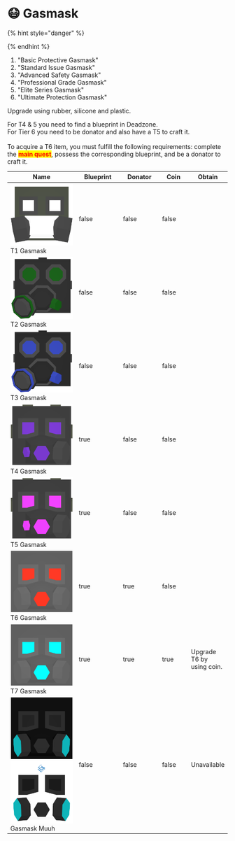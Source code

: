 # 😷 Gasmask

{% hint style="danger" %}

{% endhint %}

1. "Basic Protective Gasmask"
2. "Standard Issue Gasmask"
3. "Advanced Safety Gasmask"
4. "Professional Grade Gasmask"
5. "Elite Series Gasmask"
6. "Ultimate Protection Gasmask"

Upgrade using rubber, silicone and plastic.

For T4 & 5 you need to find a blueprint in Deadzone.\
For Tier 6 you need to be donator and also have a T5 to craft it.\
\
To acquire a T6 item, you must fulfill the following requirements: complete the <mark style="color:red;">**main quest**</mark>, possess the corresponding blueprint, and be a donator to craft it.

<table><thead><tr><th width="226.33333333333331">Name</th><th width="112" data-type="checkbox">Blueprint</th><th width="97" data-type="checkbox">Donator</th><th width="73" data-type="checkbox">Coin</th><th>Obtain</th></tr></thead><tbody><tr><td><img src="../.gitbook/assets/T1Gasmask_12000 (1).png" alt="" data-size="line"> T1 Gasmask</td><td>false</td><td>false</td><td>false</td><td></td></tr><tr><td><img src="../.gitbook/assets/T2Gasmask_12001.png" alt="" data-size="line"> T2 Gasmask</td><td>false</td><td>false</td><td>false</td><td></td></tr><tr><td><img src="../.gitbook/assets/T3Gasmask_12002.png" alt="" data-size="line"> T3 Gasmask</td><td>false</td><td>false</td><td>false</td><td></td></tr><tr><td><img src="../.gitbook/assets/T4Gasmask_12003.png" alt="" data-size="line"> T4 Gasmask</td><td>true</td><td>false</td><td>false</td><td></td></tr><tr><td><img src="../.gitbook/assets/T5Gasmask_12004.png" alt="" data-size="line"> T5 Gasmask</td><td>true</td><td>false</td><td>false</td><td></td></tr><tr><td><img src="../.gitbook/assets/T6Gasmask_12005.png" alt="" data-size="line"> T6 Gasmask</td><td>true</td><td>true</td><td>false</td><td></td></tr><tr><td><img src="../.gitbook/assets/T7Gasmask_12006.png" alt="" data-size="line">T7 Gasmask</td><td>true</td><td>true</td><td>true</td><td>Upgrade T6 by using coin.</td></tr><tr><td><img src="../.gitbook/assets/Gasmask_Muuh_2_47051.png" alt="" data-size="line"><img src="../.gitbook/assets/Gasmask_Muuh_47050.png" alt="" data-size="line">Gasmask Muuh</td><td>false</td><td>false</td><td>false</td><td>Unavailable</td></tr></tbody></table>
